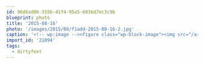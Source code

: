 ```yaml
---
id: 96d6ad0b-355b-41f4-95a5-6036d7ec3c9b
blueprint: photo
title: '2015-08-16'
photo: '/images/2015/08/f1add-2015-08-16-2.jpg'
caption: '<!-- wp:image --><figure class="wp-block-image"><img src="/assets/images/2015/08/f1add-2015-08-16-2.jpg" /></figure><!-- /wp:image --><!-- wp:paragraph --><p>Ready to race! #dirtyfeet</p><!-- /wp:paragraph -->'
import_id: '21094'
tags:
  - dirtyfeet
---
```

